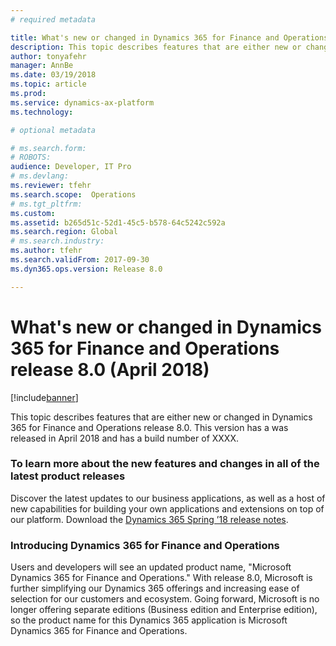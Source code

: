 ```yaml
---
# required metadata

title: What's new or changed in Dynamics 365 for Finance and Operations release 8.0 (April 2018)
description: This topic describes features that are either new or changed in Dynamics 365 for Finance and Operations release 8.0. This version was released in April 2018.
author: tonyafehr
manager: AnnBe
ms.date: 03/19/2018
ms.topic: article
ms.prod: 
ms.service: dynamics-ax-platform
ms.technology: 

# optional metadata

# ms.search.form: 
# ROBOTS: 
audience: Developer, IT Pro
# ms.devlang: 
ms.reviewer: tfehr
ms.search.scope:  Operations
# ms.tgt_pltfrm: 
ms.custom: 
ms.assetid: b265d51c-52d1-45c5-b578-64c5242c592a
ms.search.region: Global
# ms.search.industry: 
ms.author: tfehr
ms.search.validFrom: 2017-09-30 
ms.dyn365.ops.version: Release 8.0

---
```

# What's new or changed in Dynamics 365 for Finance and Operations release 8.0 (April 2018)

[!include[banner](../includes/banner.md)]

This topic describes features that are either new or changed in Dynamics 365 for Finance and Operations release 8.0. This version has a was released in April 2018 and has a build number of XXXX.

### To learn more about the new features and changes in all of the latest product releases
Discover the latest updates to our business applications, as well as a host of new capabilities for building your own applications and extensions on top of our platform. Download the [Dynamics 365 Spring ’18 release notes](https://aka.ms/businessappsreleasenotes).

### Introducing Dynamics 365 for Finance and Operations
Users and developers will see an updated product name, "Microsoft Dynamics 365 for Finance and Operations." With release 8.0, Microsoft is further simplifying our Dynamics 365 offerings and increasing ease of selection for our customers and ecosystem. Going forward, Microsoft is no longer offering separate editions (Business edition and Enterprise edition), so the product name for this Dynamics 365 application is Microsoft Dynamics 365 for Finance and Operations.
